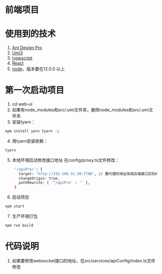# 前端项目

# 使用到的技术
1. [Ant Design Pro](https://pro.ant.design)
2. [Umi3](https://v3.umijs.org/)
3. [typescript](https://www.typescriptlang.org/zh/docs/)
4. [React](https://zh-hans.reactjs.org/)
5. [node](https://github.com/nodejs/node)，版本要在12.0.0 以上 

# 第一次启动项目
1. cd web-ui
2. 如果有node_modules和src/.umi文件夹，删除node_modules和src/.umi文件夹
3. 安装tyarn：
```bash
npm install yarn tyarn -g
```
4. 用tyarn安装依赖：
```bash
tyarn
```
5. 本地环境启动修改接口地址
   在config/proxy.ts文件修改：
   ```bash
    '/apiPre/': {
      target: 'http://192.168.31.30:7700', // 要代理的地址改成后端接口实际的地址
      changeOrigin: true,
      pathRewrite: { '^/apiPre' : '' },
    }
   ```
6. 启动项目
```bash
npm start
```

7. 生产环境打包
```bash
npm run build
```

# 代码说明
1. 如果要修改websocket接口的地址，在src/services/apiConfig/index.ts文件修改
